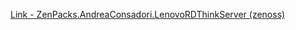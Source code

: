 [Link - ZenPacks.AndreaConsadori.LenovoRDThinkServer (zenoss)](https://github.com/zenoss/ZenPacks.AndreaConsadori.LenovoRDThinkServer)
